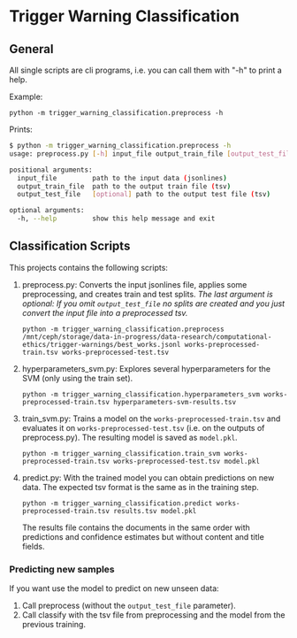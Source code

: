 # Trigger Warning Classification

## General

All single scripts are cli programs, i.e. you can call them with "-h" to print a help. 

Example:
```
python -m trigger_warning_classification.preprocess -h
```

Prints:
```bash
$ python -m trigger_warning_classification.preprocess -h
usage: preprocess.py [-h] input_file output_train_file [output_test_file]

positional arguments:
  input_file         path to the input data (jsonlines)
  output_train_file  path to the output train file (tsv)
  output_test_file   [optional] path to the output test file (tsv)

optional arguments:
  -h, --help         show this help message and exit
```

## Classification Scripts

This projects contains the following scripts:

1. preprocess.py: Converts the input jsonlines file, applies some preprocessing, and creates train and test splits.
   *The last argument is optional: If you omit `output_test_file` no splits are created and 
   you just convert the input file into a preprocessed tsv.*
   ```
   python -m trigger_warning_classification.preprocess /mnt/ceph/storage/data-in-progress/data-research/computational-ethics/trigger-warnings/best_works.jsonl works-preprocessed-train.tsv works-preprocessed-test.tsv
   ```

2. hyperparameters_svm.py: Explores several hyperparameters for the SVM (only using the train set).
   ```
   python -m trigger_warning_classification.hyperparameters_svm works-preprocessed-train.tsv hyperparameters-svm-results.tsv
   ```

3. train_svm.py: Trains a model on the `works-preprocessed-train.tsv` and evaluates it on `works-preprocessed-test.tsv` (i.e. on the outputs of preprocess.py).
   The resulting model is saved as `model.pkl`.
   ```
   python -m trigger_warning_classification.train_svm works-preprocessed-train.tsv works-preprocessed-test.tsv model.pkl
   ```
  
4. predict.py: With the trained model you can obtain predictions on new data. 
   The expected tsv format is the same as in the training step.
   ```
   python -m trigger_warning_classification.predict works-preprocessed-train.tsv results.tsv model.pkl
   ```
   The results file contains the documents in the same order with predictions and confidence estimates 
   but without content and title fields.

### Predicting new samples

If you want use the model to predict on new unseen data:

1. Call preprocess (without the `output_test_file` parameter).
2. Call classify with the tsv file from preprocessing and the model from the previous training.
